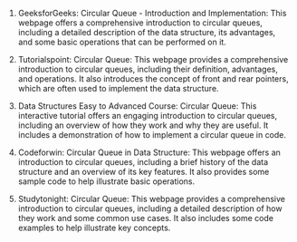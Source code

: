 

1. GeeksforGeeks: Circular Queue - Introduction and Implementation: This webpage offers a comprehensive introduction to circular queues, including a detailed description of the data structure, its advantages, and some basic operations that can be performed on it.

2. Tutorialspoint: Circular Queue: This webpage provides a comprehensive introduction to circular queues, including their definition, advantages, and operations. It also introduces the concept of front and rear pointers, which are often used to implement the data structure.

3. Data Structures Easy to Advanced Course: Circular Queue: This interactive tutorial offers an engaging introduction to circular queues, including an overview of how they work and why they are useful. It includes a demonstration of how to implement a circular queue in code.

4. Codeforwin: Circular Queue in Data Structure: This webpage offers an introduction to circular queues, including a brief history of the data structure and an overview of its key features. It also provides some sample code to help illustrate basic operations.

5. Studytonight: Circular Queue: This webpage provides a comprehensive introduction to circular queues, including a detailed description of how they work and some common use cases. It also includes some code examples to help illustrate key concepts.